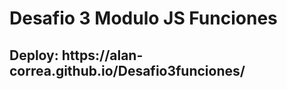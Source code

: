 <h1>Desafio 3 Modulo JS Funciones</h1>

<h2>Deploy: https://alan-correa.github.io/Desafio3funciones/</h2>
